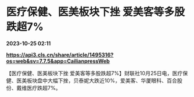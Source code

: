 # 医疗保健、医美板块下挫 爱美客等多股跌超7%

**2023-10-25 02:11**

**https://api3.cls.cn/share/article/1495316?os=web&sv=7.7.5&app=CailianpressWeb**

【医疗保健、医美板块下挫 爱美客等多股跌超7%】财联社10月25日电，医疗保健、医美板块盘中大幅下挫，贝泰妮大跌近10%，爱美客、华厦眼科、百合股份、戴维医疗跌超7%。